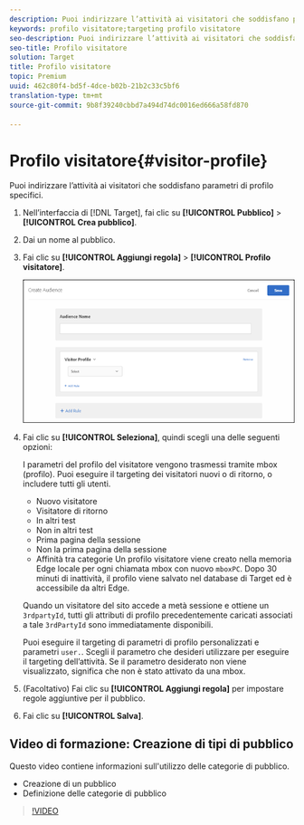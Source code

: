 ```yaml
---
description: Puoi indirizzare l’attività ai visitatori che soddisfano parametri di profilo specifici.
keywords: profilo visitatore;targeting profilo visitatore
seo-description: Puoi indirizzare l’attività ai visitatori che soddisfano parametri di profilo specifici.
seo-title: Profilo visitatore
solution: Target
title: Profilo visitatore
topic: Premium
uuid: 462c80f4-bd5f-4dce-b02b-21b2c33c5bf6
translation-type: tm+mt
source-git-commit: 9b8f39240cbbd7a494d74dc0016ed666a58fd870

---
```



# Profilo visitatore{#visitor-profile}

Puoi indirizzare l’attività ai visitatori che soddisfano parametri di profilo specifici.

1. Nell’interfaccia di [!DNL Target], fai clic su **[!UICONTROL Pubblico]** &gt; **[!UICONTROL Crea pubblico]**.
1. Dai un nome al pubblico.
1. Fai clic su **[!UICONTROL Aggiungi regola]** &gt; **[!UICONTROL Profilo visitatore]**.

   ![](assets/target_visitor_profile.png)

1. Fai clic su **[!UICONTROL Seleziona]**, quindi scegli una delle seguenti opzioni:

   I parametri del profilo del visitatore vengono trasmessi tramite mbox (profilo). Puoi eseguire il targeting dei visitatori nuovi o di ritorno, o includere tutti gli utenti.

   * Nuovo visitatore
   * Visitatore di ritorno
   * In altri test
   * Non in altri test
   * Prima pagina della sessione
   * Non la prima pagina della sessione
   * Affinità tra categorie
   Un profilo visitatore viene creato nella memoria Edge locale per ogni chiamata mbox con nuovo `mboxPC`. Dopo 30 minuti di inattività, il profilo viene salvato nel database di Target ed è accessibile da altri Edge.

   Quando un visitatore del sito accede a metà sessione e ottiene un `3rdpartyId`, tutti gli attributi di profilo precedentemente caricati associati a tale `3rdPartyId` sono immediatamente disponibili.

   Puoi eseguire il targeting di parametri di profilo personalizzati e parametri `user.`. Scegli il parametro che desideri utilizzare per eseguire il targeting dell’attività. Se il parametro desiderato non viene visualizzato, significa che non è stato attivato da una mbox.

1. (Facoltativo) Fai clic su **[!UICONTROL Aggiungi regola]** per impostare regole aggiuntive per il pubblico.
1. Fai clic su **[!UICONTROL Salva]**.

## Video di formazione: Creazione di tipi di pubblico

Questo video contiene informazioni sull&#39;utilizzo delle categorie di pubblico.

* Creazione di un pubblico
* Definizione delle categorie di pubblico

>[!VIDEO](https://video.tv.adobe.com/v/17392)
